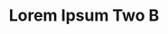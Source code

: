 ---
layout: leftnav-page-content
permalink: /application-guidelines/lorem-ipsum-two/part-H/
breadcrumb: Application Guidelines (Lorem Ipsum Two B) 
title: Lorem Ipsum Two B
collection_name: application-guidelines
second_nav_title: "Second Level B"
---